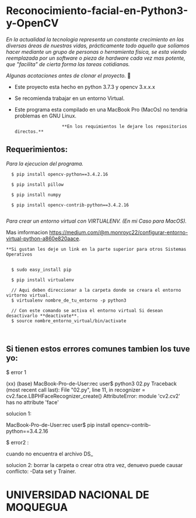 

# Reconocimiento-facial-en-Python3-y-OpenCV


_En la actualidad la tecnologia representa un constante crecimiento en las diversas áreas de nuestras vidas, prácticamente todo aquello que solíamos hacer mediante un grupo de personas o herramienta física, se esta viendo reemplazada por un software o pieza de hardware cada vez mas potente, que "facilita" de cierta forma las tareas cotidianas._

_Algunas acotaciones antes de clonar el proyecto._ 🚀

- Este proyecto esta hecho en python 3.7.3 y opencv 3.x.x.x
- Se recomienda trabajar en un entorno Virtual.
- Este programa esta compilado en una MacBook Pro (MacOs) no tendria problemas en GNU Linux.

                        **En los requimientos le dejare los repositorios directos.**


## Requerimientos:

  _Para la ejecucion del programa._

```
  $ pip install opencv-python==3.4.2.16
  
  $ pip install pillow

  $ pip install numpy
  
  $ pip install opencv-contrib-python==3.4.2.16
  
```
  _Para crear un entorno virtual con VIRTUALENV. (En mi Caso para MacOS)._
  
  Mas imformacion https://medium.com/@m.monroyc22/configurar-entorno-virtual-python-a860e820aace.
  
  
    **Si gustan les deje un link en la parte superior para otros Sistemas Operativos
  
```

  $ sudo easy_install pip
  
  $ pip install virtualenv
  
  // Aqui deben direccionar a la carpeta donde se creara el entorno virtorno virtual. 
  $ virtualenv nombre_de_tu_entorno -p python3
  
  // Con este comando se activa el entorno virtual Si desean desactivarlo **deactivate**.
  $ source nombre_entorno_virtual/bin/activate 
  
  
```


## Si tienen estos errores comunes tambien los tuve yo:

$ error 1

(xx) (base) MacBook-Pro-de-User:rec user$ python3 02.py
Traceback (most recent call last):
  File "02.py", line 11, in <module>
    recognizer = cv2.face.LBPHFaceRecognizer_create()
AttributeError: module 'cv2.cv2' has no attribute 'face'

solucion 1:

MacBook-Pro-de-User:rec user$ pip install opencv-contrib-python==3.4.2.16


$ error2 :

cuando no encuentra el archivo DS_

solucion 2:
borrar la carpeta o crear otra otra vez, denuevo puede causar conflicto: 
  -Data set y Trainer.
  
  
  
  
  
  # UNIVERSIDAD NACIONAL DE MOQUEGUA #
  







